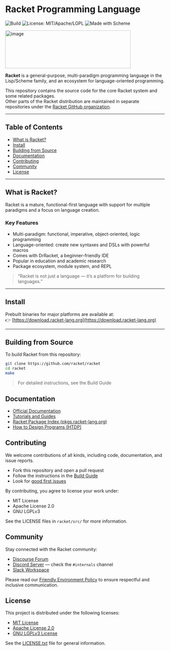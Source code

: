 # Racket Programming Language

![Build](https://img.shields.io/github/actions/workflow/status/racket/racket/ci.yml)
![License: MIT/Apache/LGPL](https://img.shields.io/badge/license-MIT%2FApache%2FLGPL-blue)
![Made with Scheme](https://img.shields.io/badge/Made%20with-Scheme-lightgrey?logo=racket)

<img width="396" height="120" alt="image" src="https://github.com/user-attachments/assets/0526b430-699e-488d-9378-7040f8458c72" />

**Racket** is a general-purpose, multi-paradigm programming language in the Lisp/Scheme family, and an ecosystem for language-oriented programming.

This repository contains the source code for the core Racket system and some related packages.  
Other parts of the Racket distribution are maintained in separate repositories under the [Racket GitHub organization](https://github.com/racket).

---

## Table of Contents

- [What is Racket?](#what-is-racket)
- [Install](#install)
- [Building from Source](#building-from-source)
- [Documentation](#documentation)
- [Contributing](#contributing)
- [Community](#community)
- [License](#license)

---

## What is Racket?

Racket is a mature, functional-first language with support for multiple paradigms and a focus on language creation.

### Key Features

- Multi-paradigm: functional, imperative, object-oriented, logic programming
- Language-oriented: create new syntaxes and DSLs with powerful macros
- Comes with DrRacket, a beginner-friendly IDE
- Popular in education and academic research
- Package ecosystem, module system, and REPL

> “Racket is not just a language — it’s a platform for building languages.”

---

## Install

Prebuilt binaries for major platforms are available at:  
👉 [https://download.racket-lang.org](https://download.racket-lang.org)

---

## Building from Source

To build Racket from this repository:

```bash
git clone https://github.com/racket/racket
cd racket
make
```
> For detailed instructions, see the Build Guide

## Documentation

- [Official Documentation](https://docs.racket-lang.org)
- [Tutorials and Guides](https://docs.racket-lang.org/#tutorials)
- [Racket Package Index (pkgs.racket-lang.org)](https://pkgs.racket-lang.org)
- [How to Design Programs (HTDP)](https://htdp.org/)

## Contributing

We welcome contributions of all kinds, including code, documentation, and issue reports.

- Fork this repository and open a pull request
- Follow the instructions in the [Build Guide](build.md#contributing)
- Look for [good first issues](https://github.com/racket/racket/labels/good%20first%20issue)

By contributing, you agree to license your work under:

- MIT License
- Apache License 2.0
- GNU LGPLv3

See the LICENSE files in `racket/src/` for more information.

## Community

Stay connected with the Racket community:

- [Discourse Forum](https://racket.discourse.group/)
- [Discord Server](https://discord.gg/6Zq8sH5) — check the `#internals` channel
- [Slack Workspace](https://racket-slack.herokuapp.com/)

Please read our [Friendly Environment Policy](https://racket-lang.org/friendly.html) to ensure respectful and inclusive communication.

## License

This project is distributed under the following licenses:

- [MIT License](racket/src/LICENSE-MIT.txt)
- [Apache License 2.0](racket/src/LICENSE-APACHE.txt)
- [GNU LGPLv3 License](racket/src/LICENSE-LGPL.txt)

See the [LICENSE.txt](LICENSE.txt) file for general information.

